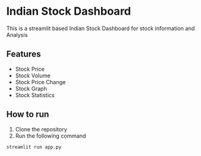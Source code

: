 # Indian Stock Dashboard 
 This is a streamlit based Indian Stock Dashboard for stock information and Analysis
 
## Features
- Stock Price
- Stock Volume
- Stock Price Change
- Stock Graph
- Stock Statistics

## How to run
1. Clone the repository
2. Run the following command
```bash
streamlit run app.py
```





